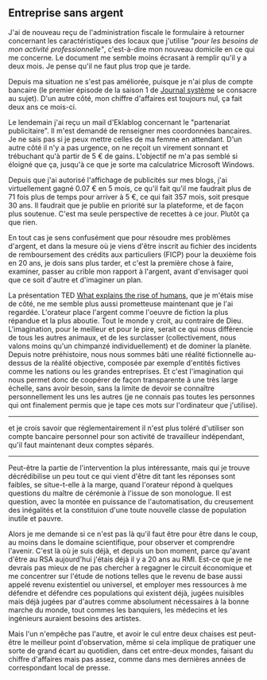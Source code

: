 ## Entreprise sans argent

J'ai de nouveau reçu de l'administration fiscale le formulaire à retourner concernant les caractéristiques des locaux que j'utilise *"pour les besoins de mon activité professionnelle"*, c'est-à-dire mon nouveau domicile en ce qui me concerne. Le document me semble moins écrasant à remplir qu'il y a deux mois. Je pense qu'il ne faut plus trop que je tarde.

Depuis ma situation ne s'est pas améliorée, puisque je n'ai plus de compte bancaire (le premier épisode de la saison 1 de [Journal système][1] se consacre au sujet). D'un autre côté, mon chiffre d'affaires est toujours nul, ça fait deux ans ce mois-ci. 

[1]: http://flo.lo.gs/tag/S01xE01

Le lendemain j'ai reçu un mail d'Eklablog concernant le "partenariat publicitaire". Il m'est demandé de renseigner mes coordonnées bancaires. Je ne sais pas si je peux mettre celles de ma femme en attendant. D'un autre côté il n'y a pas urgence, on ne reçoit un virement sonnant et trébuchant qu'à partir de 5 € de gains. L'objectif ne m'a pas semblé si éloigné que ça, jusqu'à ce que je sorte ma calculatrice Microsoft Windows.

Depuis que j'ai autorisé l'affichage de publicités sur mes blogs, j'ai virtuellement gagné 0.07 € en 5 mois, ce qu'il fait qu'il me faudrait plus de 71 fois plus de temps pour arriver à 5 €, ce qui fait 357 mois, soit presque 30 ans. Il faudrait que je publie en priorité sur la plateforme, et de façon plus soutenue. C'est ma seule perspective de recettes à ce jour. Plutôt ça que rien.

  En tout cas je sens confusément que pour résoudre mes problèmes d'argent, et dans la mesure où je viens d'être inscrit au fichier des incidents de remboursement des crédits aux particuliers (FICP) pour la deuxième fois en 20 ans, je dois sans plus tarder, et c'est la première chose à faire, examiner, passer au crible mon rapport à l'argent, avant d'envisager quoi que ce soit d'autre et d'imaginer un plan.

La présentation TED [What explains the rise of humans][1], que je m'étais mise de côté, ne me semble plus aussi prometteuse maintenant que je l'ai regardée. L'orateur place l'argent comme l'oeuvre de fiction la plus répandue et la plus aboutie. Tout le monde y croit, au contraire de Dieu. L'imagination, pour le meilleur et pour le pire, serait ce qui nous différencie de tous les autres animaux, et de les surclasser (collectivement, nous valons moins qu'un chimpanzé individuellement) et de dominer la planète. Depuis notre préhistoire, nous nous sommes bâti une réalité fictionnelle au-dessus de la réalité objective, composée par exemple d'entités fictives comme les nations ou les grandes entreprises. Et c'est l'imagination qui nous permet donc de coopérer de façon transparente à une très large échelle, sans avoir besoin, sans la limite de devoir se connaître personnellement les uns les autres (je ne connais pas toutes les personnes qui ont finalement permis que je tape ces mots sur l'ordinateur que j'utilise).

[1]: http://www.ted.com/talks/yuval_noah_harari_what_explains_the_rise_of_humans

***

et je crois savoir que réglementairement il n'est plus toléré d'utiliser son compte bancaire personnel pour son activité de travailleur indépendant, qu'il faut maintenant deux comptes séparés.

---

Peut-être la partie de l'intervention la plus intéressante, mais qui je trouve décrédibilise un peu tout ce qui vient d'être dit tant les réponses sont faibles, se situe-t-elle à la marge, quand l'orateur répond à quelques questions du maître de cérémonie à l'issue de son monologue. Il est question, avec la montée en puissance de l'automatisation, du creusement des inégalités et la constituion d'une toute nouvelle classe de population inutile et pauvre.

Alors je me demande si ce n'est pas là qu'il faut être pour être dans le coup, au moins dans le domaine scientifique, pour observer et comprendre l'avenir. C'est là où je suis déjà, et depuis un bon moment, parce qu'avant d'être au RSA aujourd'hui j'étais déjà il y a 20 ans au RMI. Est-ce que je ne devrais pas mieux de ne pas chercher à regagner le circuit économique et me concentrer sur l'étude de notions telles que le revenu de base aussi appelé revenu existentiel ou universel, et employer mes ressources à me défendre et défendre ces populations qui existent déjà, jugées nuisibles mais déjà jugées par d'autres comme absolument nécessaires à la bonne marche du monde, tout commes les banquiers, les médecins et les ingénieurs auraient besoins des artistes.

Mais l'un n'empêche pas l'autre, et avoir le cul entre deux chaises est peut-être le meilleur point d'observation, même si cela implique de pratiquer une sorte de grand écart au quotidien, dans cet entre-deux mondes, faisant du chiffre d'affaires mais pas assez, comme dans mes dernières années de correspondant local de presse.
